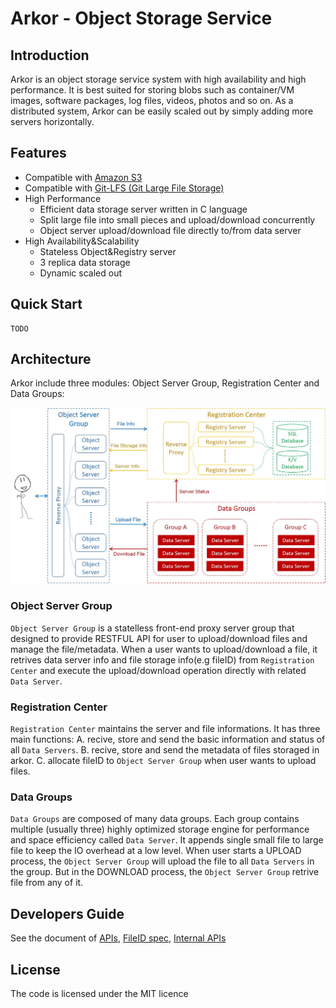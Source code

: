 # Arkor - Object Storage Service

## Introduction 

Arkor is an object storage service system with high availability and high performance. It is best suited for storing blobs such as container/VM images, software packages, log files, videos, photos and so on. As a distributed system, Arkor can be easily scaled out by simply adding more servers horizontally.

## Features

* Compatible with [Amazon S3](http://aws.amazon.com/s3/)
* Compatible with [Git-LFS (Git Large File Storage)](https://git-lfs.github.com/)
* High Performance
	* Efficient data storage server written in C language
	* Split large file into small pieces and upload/download concurrently
	* Object server upload/download file directly to/from data server
* High Availability&Scalability
	* Stateless Object&Registry server
	* 3 replica data storage 
	* Dynamic scaled out

## Quick Start
	TODO

## Architecture

Arkor include three modules: Object Server Group, Registration Center and Data Groups:

![arch](docs/images/Arch.jpg "architecture")

### Object Server Group

`Object Server Group` is a statelless front-end proxy server group that designed to provide RESTFUL API for user to upload/download files and manage the file/metadata. When a user wants to upload/download a file, it retrives data server info and file storage info(e.g fileID) from  `Registration Center` and execute the upload/download operation directly with related `Data Server`.

### Registration Center

`Registration Center` maintains the server and file informations. It has three main functions: A. recive, store and send the basic information and status of all `Data Servers`. B. recive, store and send the metadata of files storaged in arkor. C. allocate fileID to `Object Server Group` when user wants to upload files.

### Data Groups

`Data Groups` are composed of many data groups. Each group contains multiple (usually three) highly optimized storage engine for performance and space efficiency called `Data Server`. It appends single small file to large file to keep the IO overhead at a low level. When user starts a UPLOAD process, the `Object Server Group` will upload the file to all `Data Servers` in the group. But in the DOWNLOAD process, the `Object Server Group` retrive file from any of it.  

## Developers Guide

See the document of [APIs](docs/specs/API.md), [FileID spec](docs/specs/FileID.md), [Internal APIs](docs/specs/Internal.md)

## License
The code is licensed under the MIT licence






